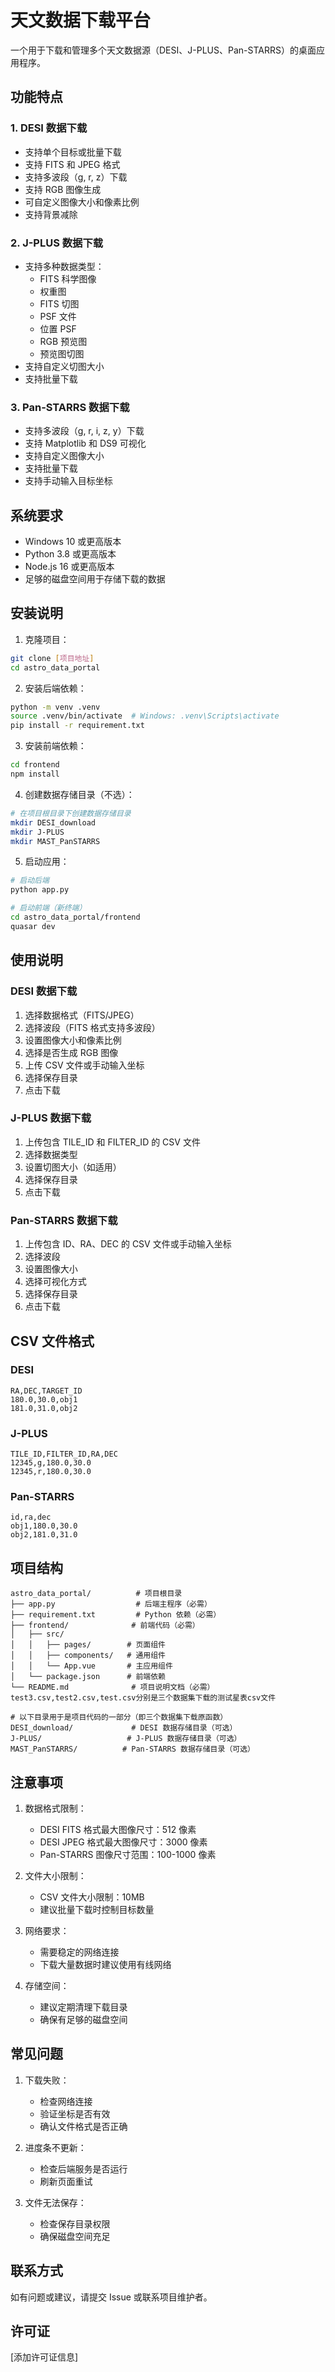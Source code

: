 # 天文数据下载平台

一个用于下载和管理多个天文数据源（DESI、J-PLUS、Pan-STARRS）的桌面应用程序。

## 功能特点

### 1. DESI 数据下载
- 支持单个目标或批量下载
- 支持 FITS 和 JPEG 格式
- 支持多波段（g, r, z）下载
- 支持 RGB 图像生成
- 可自定义图像大小和像素比例
- 支持背景减除

### 2. J-PLUS 数据下载
- 支持多种数据类型：
  - FITS 科学图像
  - 权重图
  - FITS 切图
  - PSF 文件
  - 位置 PSF
  - RGB 预览图
  - 预览图切图
- 支持自定义切图大小
- 支持批量下载

### 3. Pan-STARRS 数据下载
- 支持多波段（g, r, i, z, y）下载
- 支持 Matplotlib 和 DS9 可视化
- 支持自定义图像大小
- 支持批量下载
- 支持手动输入目标坐标

## 系统要求

- Windows 10 或更高版本
- Python 3.8 或更高版本
- Node.js 16 或更高版本
- 足够的磁盘空间用于存储下载的数据

## 安装说明

1. 克隆项目：
```bash
git clone [项目地址]
cd astro_data_portal
```

2. 安装后端依赖：
```bash
python -m venv .venv
source .venv/bin/activate  # Windows: .venv\Scripts\activate
pip install -r requirement.txt
```

3. 安装前端依赖：
```bash
cd frontend
npm install
```

4. 创建数据存储目录（不选）：
```bash
# 在项目根目录下创建数据存储目录
mkdir DESI_download
mkdir J-PLUS
mkdir MAST_PanSTARRS
```

5. 启动应用：
```bash
# 启动后端
python app.py

# 启动前端（新终端）
cd astro_data_portal/frontend
quasar dev
```

## 使用说明

### DESI 数据下载
1. 选择数据格式（FITS/JPEG）
2. 选择波段（FITS 格式支持多波段）
3. 设置图像大小和像素比例
4. 选择是否生成 RGB 图像
5. 上传 CSV 文件或手动输入坐标
6. 选择保存目录
7. 点击下载

### J-PLUS 数据下载
1. 上传包含 TILE_ID 和 FILTER_ID 的 CSV 文件
2. 选择数据类型
3. 设置切图大小（如适用）
4. 选择保存目录
5. 点击下载

### Pan-STARRS 数据下载
1. 上传包含 ID、RA、DEC 的 CSV 文件或手动输入坐标
2. 选择波段
3. 设置图像大小
4. 选择可视化方式
5. 选择保存目录
6. 点击下载

## CSV 文件格式

### DESI
```
RA,DEC,TARGET_ID
180.0,30.0,obj1
181.0,31.0,obj2
```

### J-PLUS
```
TILE_ID,FILTER_ID,RA,DEC
12345,g,180.0,30.0
12345,r,180.0,30.0
```

### Pan-STARRS
```
id,ra,dec
obj1,180.0,30.0
obj2,181.0,31.0
```

## 项目结构

```
astro_data_portal/          # 项目根目录
├── app.py                  # 后端主程序（必需）
├── requirement.txt         # Python 依赖（必需）
├── frontend/              # 前端代码（必需）
│   ├── src/
│   │   ├── pages/        # 页面组件
│   │   ├── components/   # 通用组件
│   │   └── App.vue       # 主应用组件
│   └── package.json      # 前端依赖
└── README.md              # 项目说明文档（必需）
test3.csv,test2.csv,test.csv分别是三个数据集下载的测试星表csv文件

# 以下目录用于是项目代码的一部分（即三个数据集下载原函数）
DESI_download/             # DESI 数据存储目录（可选）
J-PLUS/                   # J-PLUS 数据存储目录（可选）
MAST_PanSTARRS/          # Pan-STARRS 数据存储目录（可选）
```

## 注意事项

1. 数据格式限制：
   - DESI FITS 格式最大图像尺寸：512 像素
   - DESI JPEG 格式最大图像尺寸：3000 像素
   - Pan-STARRS 图像尺寸范围：100-1000 像素

2. 文件大小限制：
   - CSV 文件大小限制：10MB
   - 建议批量下载时控制目标数量

3. 网络要求：
   - 需要稳定的网络连接
   - 下载大量数据时建议使用有线网络

4. 存储空间：
   - 建议定期清理下载目录
   - 确保有足够的磁盘空间

## 常见问题

1. 下载失败：
   - 检查网络连接
   - 验证坐标是否有效
   - 确认文件格式是否正确

2. 进度条不更新：
   - 检查后端服务是否运行
   - 刷新页面重试

3. 文件无法保存：
   - 检查保存目录权限
   - 确保磁盘空间充足

## 联系方式

如有问题或建议，请提交 Issue 或联系项目维护者。

## 许可证

[添加许可证信息] 
